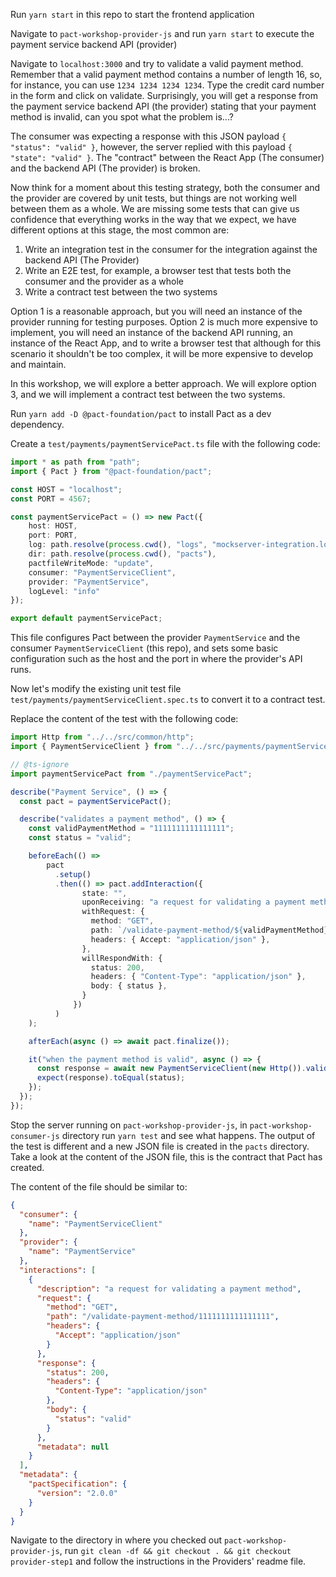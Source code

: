 Run `yarn start` in this repo to start the frontend application

Navigate to `pact-workshop-provider-js` and run `yarn start` to execute the payment service backend API (provider)

Navigate to `localhost:3000` and try to validate a valid payment method. Remember that a valid payment method contains
a number of length 16, so, for instance, you can use `1234 1234 1234 1234`. Type the credit card number in the form
and click on validate. Surprisingly, you will get a response from the payment service backend API (the provider)
stating that your payment method is invalid, can you spot what the problem is...?

The consumer was expecting a response with this JSON payload `{ "status": "valid" }`, however, the server replied with
this payload `{ "state": "valid" }`. The "contract" between the React App (The consumer) and the backend API
(The provider) is broken.

Now think for a moment about this testing strategy, both the consumer and the provider are covered by unit tests, but
things are not working well between them as a whole. We are missing some tests that can give us confidence that
everything works in the way that we expect, we have different options at this stage, the most common are:

1) Write an integration test in the consumer for the integration against the backend API (The Provider)
2) Write an E2E test, for example, a browser test that tests both the consumer and the provider as a whole
3) Write a contract test between the two systems

Option 1 is a reasonable approach, but you will need an instance of the provider running for testing purposes.
Option 2 is much more expensive to implement, you will need an instance of the backend API running, an instance of the
React App, and to write a browser test that although for this scenario it shouldn't be too complex, it will be more
expensive to develop and maintain.

In this workshop, we will explore a better approach. We will explore option 3, and we will implement a contract test
between the two systems.

Run `yarn add -D @pact-foundation/pact` to install Pact as a dev dependency.

Create a `test/payments/paymentServicePact.ts` file with the following code:

```typescript
import * as path from "path";
import { Pact } from "@pact-foundation/pact";

const HOST = "localhost";
const PORT = 4567;

const paymentServicePact = () => new Pact({
    host: HOST,
    port: PORT,
    log: path.resolve(process.cwd(), "logs", "mockserver-integration.log"),
    dir: path.resolve(process.cwd(), "pacts"),
    pactfileWriteMode: "update",
    consumer: "PaymentServiceClient",
    provider: "PaymentService",
    logLevel: "info"
});

export default paymentServicePact;
```

This file configures Pact between the provider `PaymentService` and the consumer `PaymentServiceClient` (this repo),
and sets some basic configuration such as the host and the port in where the provider's API runs.

Now let's modify the existing unit test file `test/payments/paymentServiceClient.spec.ts` to convert it to a contract 
test.

Replace the content of the test with the following code:

```typescript
import Http from "../../src/common/http";
import { PaymentServiceClient } from "../../src/payments/paymentServiceClient";

// @ts-ignore
import paymentServicePact from "./paymentServicePact";

describe("Payment Service", () => {
  const pact = paymentServicePact();

  describe("validates a payment method", () => {
    const validPaymentMethod = "1111111111111111";
    const status = "valid";

    beforeEach(() =>
        pact
          .setup()
          .then(() => pact.addInteraction({
                state: "",
                uponReceiving: "a request for validating a payment method",
                withRequest: {
                  method: "GET",
                  path: `/validate-payment-method/${validPaymentMethod}`,
                  headers: { Accept: "application/json" },
                },
                willRespondWith: {
                  status: 200,
                  headers: { "Content-Type": "application/json" },
                  body: { status },
                }
              })
          )
    );

    afterEach(async () => await pact.finalize());

    it("when the payment method is valid", async () => {
      const response = await new PaymentServiceClient(new Http()).validate(validPaymentMethod);
      expect(response).toEqual(status);
    });
  });
});
```

Stop the server running on `pact-workshop-provider-js`, in `pact-workshop-consumer-js` directory run `yarn test` and see
what happens. The output of the test is different and a new JSON file is created in the `pacts` directory. Take a look 
at the content of the JSON file, this is the contract that Pact has created.

The content of the file should be similar to:

```json
{
  "consumer": {
    "name": "PaymentServiceClient"
  },
  "provider": {
    "name": "PaymentService"
  },
  "interactions": [
    {
      "description": "a request for validating a payment method",
      "request": {
        "method": "GET",
        "path": "/validate-payment-method/1111111111111111",
        "headers": {
          "Accept": "application/json"
        }
      },
      "response": {
        "status": 200,
        "headers": {
          "Content-Type": "application/json"
        },
        "body": {
          "status": "valid"
        }
      },
      "metadata": null
    }
  ],
  "metadata": {
    "pactSpecification": {
      "version": "2.0.0"
    }
  }
}
```

Navigate to the directory in where you checked out `pact-workshop-provider-js`, run
`git clean -df && git checkout . && git checkout provider-step1` and follow the instructions in the Providers' readme
file.

